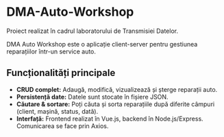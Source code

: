 # DMA-Auto-Workshop

Proiect realizat în cadrul laboratorului de Transmisiei Datelor.

DMA Auto Workshop este o aplicație client-server pentru gestiunea reparațiilor într-un service auto.

## Funcționalități principale

- **CRUD complet:** Adaugă, modifică, vizualizează și șterge reparații auto.
- **Persistență date:** Datele sunt stocate în fișiere JSON.
- **Căutare & sortare:** Poți căuta și sorta reparațiile după diferite câmpuri (client, mașină, status, dată).
- **Interfață:** Frontend realizat în Vue.js, backend în Node.js/Express. Comunicarea se face prin Axios.
